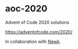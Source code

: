 # aoc-2020
Advent of Code 2020 solutions

https://adventofcode.com/2020/

In collaboration with [Newk](https://github.com/newkdukem).
